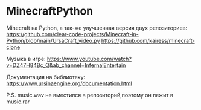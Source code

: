 # MinecraftPython

Minecraft на Python, а так-же улучшенная версия двух репозиториев:
https://github.com/clear-code-projects/Minecraft-in-Python/blob/main/UrsaCraft_video.py
https://github.com/kairess/minecraft-clone

Музыка в игре: https://www.youtube.com/watch?v=DZ47H84Bc_Q&ab_channel=InfernalEntertain

Документация на библиотеку: https://www.ursinaengine.org/documentation.html

P.S. music.wav не вместился в репозиторий,поэтому он лежит в music.rar
